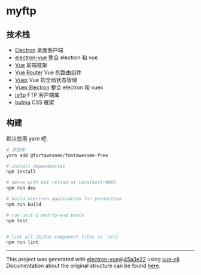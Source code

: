 # myftp

## 技术栈

- [Electron](https://www.electronjs.org/docs) 桌面客户端
- [electron-vue](https://legacy.gitbook.com/book/simulatedgreg/electron-vue) 整合 electron 和 vue
- [Vue](https://cn.vuejs.org/v2/guide/routing.html) 前端框架
- [Vue Router](https://router.vuejs.org/zh/guide/#html) Vue 的路由组件
- [Vuex](https://vuex.vuejs.org/zh/) Vue 的全局状态管理
- [Vuex Electron](https://github.com/vue-electron/vuex-electron#installation) 整合 electron 和 vuex
- [jsftp](https://github.com/sergi/jsftp) FTP 客户端库
- [bulma](https://bulma.io/documentation/) CSS 框架

## 构建

默认使用 yarn 吧.

```bash
# 添加库
yarn add @fortawesome/fontawesome-free
```

```bash
# install dependencies
npm install

# serve with hot reload at localhost:9080
npm run dev

# build electron application for production
npm run build

# run unit & end-to-end tests
npm test


# lint all JS/Vue component files in `src/`
npm run lint

```

---

This project was generated with [electron-vue](https://github.com/SimulatedGREG/electron-vue)@[45a3e22](https://github.com/SimulatedGREG/electron-vue/tree/45a3e224e7bb8fc71909021ccfdcfec0f461f634) using [vue-cli](https://github.com/vuejs/vue-cli). Documentation about the original structure can be found [here](https://simulatedgreg.gitbooks.io/electron-vue/content/index.html).
